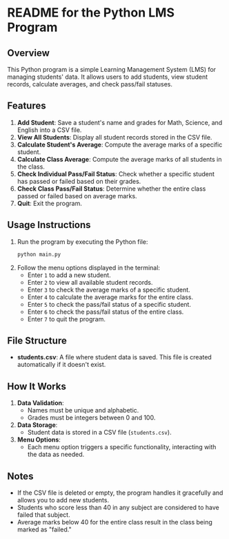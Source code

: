 # README for the Python LMS Program

## Overview

This Python program is a simple Learning Management System (LMS) for managing students' data. It allows users to add students, view student records, calculate averages, and check pass/fail statuses.

## Features

1. **Add Student**: Save a student's name and grades for Math, Science, and English into a CSV file.
2. **View All Students**: Display all student records stored in the CSV file.
3. **Calculate Student's Average**: Compute the average marks of a specific student.
4. **Calculate Class Average**: Compute the average marks of all students in the class.
5. **Check Individual Pass/Fail Status**: Check whether a specific student has passed or failed based on their grades.
6. **Check Class Pass/Fail Status**: Determine whether the entire class passed or failed based on average marks.
7. **Quit**: Exit the program.

## Usage Instructions

1. Run the program by executing the Python file:
   ```bash
   python main.py
   ```
2. Follow the menu options displayed in the terminal:
   - Enter `1` to add a new student.
   - Enter `2` to view all available student records.
   - Enter `3` to check the average marks of a specific student.
   - Enter `4` to calculate the average marks for the entire class.
   - Enter `5` to check the pass/fail status of a specific student.
   - Enter `6` to check the pass/fail status of the entire class.
   - Enter `7` to quit the program.

## File Structure

- **students.csv**: A file where student data is saved. This file is created automatically if it doesn't exist.

## How It Works

1. **Data Validation**:
   - Names must be unique and alphabetic.
   - Grades must be integers between 0 and 100.
2. **Data Storage**:
   - Student data is stored in a CSV file (`students.csv`).
3. **Menu Options**:
   - Each menu option triggers a specific functionality, interacting with the data as needed.

## Notes

- If the CSV file is deleted or empty, the program handles it gracefully and allows you to add new students.
- Students who score less than 40 in any subject are considered to have failed that subject.
- Average marks below 40 for the entire class result in the class being marked as "failed."
